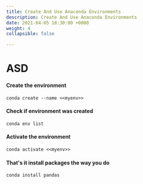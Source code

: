 ```yaml
---
title: Create And Use Anaconda Environments
description: Create And Use Anaconda Environments
date: 2021-04-05 18:30:00 +0000
weight: 4
collapsible: false

---
```

# ASD

#### Create the environment

    conda create --name <<myenv>>

#### Check if environment was created

    conda env list

#### Activate the environment

    conda activate <<myenv>>

#### That's it install packages the way you do

    conda install pandas